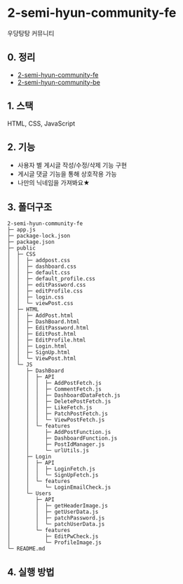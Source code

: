 # 2-semi-hyun-community-fe
우당탕탕 커뮤니티
## 0. 정리
- [2-semi-hyun-community-fe](https://github.com/100-hours-a-week/2-semi-hyun-community-fe)
- [2-semi-hyun-community-be](https://github.com/100-hours-a-week/2-semi-hyun-community-be)
## 1. 스택
HTML, CSS, JavaScript
## 2. 기능
- 사용자 별 게시글 작성/수정/삭제 기능 구현
- 게시글 댓글 기능을 통해 상호작용 가능
- 나만의 닉네임을 가져봐요★
## 3. 폴더구조
```
2-semi-hyun-community-fe
├─ app.js
├─ package-lock.json
├─ package.json
├─ public
│  ├─ CSS
│  │  ├─ addpost.css
│  │  ├─ dashboard.css
│  │  ├─ default.css
│  │  ├─ default_profile.css
│  │  ├─ editPassword.css
│  │  ├─ editProfile.css
│  │  ├─ login.css
│  │  └─ viewPost.css
│  ├─ HTML
│  │  ├─ AddPost.html
│  │  ├─ DashBoard.html
│  │  ├─ EditPassword.html
│  │  ├─ EditPost.html
│  │  ├─ EditProfile.html
│  │  ├─ Login.html
│  │  ├─ SignUp.html
│  │  └─ ViewPost.html
│  └─ JS
│     ├─ DashBoard
│     │  ├─ API
│     │  │  ├─ AddPostFetch.js
│     │  │  ├─ CommentFetch.js
│     │  │  ├─ DashboardDataFetch.js
│     │  │  ├─ DeletePostFetch.js
│     │  │  ├─ LikeFetch.js
│     │  │  ├─ PatchPostFetch.js
│     │  │  └─ ViewPostFetch.js
│     │  └─ features
│     │     ├─ AddPostFunction.js
│     │     ├─ DashboardFunction.js
│     │     ├─ PostIdManager.js
│     │     └─ urlUtils.js
│     ├─ Login
│     │  ├─ API
│     │  │  ├─ LoginFetch.js
│     │  │  └─ SignUpFetch.js
│     │  └─ features
│     │     └─ LoginEmailCheck.js
│     └─ Users
│        ├─ API
│        │  ├─ getHeaderImage.js
│        │  ├─ getUserData.js
│        │  ├─ patchPassword.js
│        │  └─ patchUserData.js
│        └─ features
│           ├─ EditPwCheck.js
│           └─ ProfileImage.js
└─ README.md

```

## 4. 실행 방법
